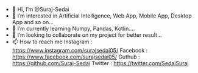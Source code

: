 - 👋 Hi, I’m @Suraj-Sedai
- 👀 I’m interested in Artificial Intelligence, Web App, Mobile App, Desktop App and so on...
- 🌱 I’m currently learning Numpy, Pandas, Kotlin....
- 💞️ I’m looking to collaborate on my project for better result...
- 📫 How to reach me 
      Instagram : https://www.instagram.com/surajsedai05/
      Facebook : https://www.facebook.com/surajsedai05/
      Guthub : https://github.com/Suraj-Sedai
      Twitter : https://twitter.com/SedaiSuraj

<!---
Suraj-Sedai/Suraj-Sedai is a ✨ special ✨ repository because its `README.md` (this file) appears on your GitHub profile.
You can click the Preview link to take a look at your changes.
--->
